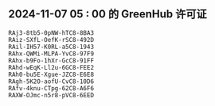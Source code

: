 ## 2024-11-07 05 : 00 的 GreenHub 许可证
```
RAj3-8tb5-0pNW-hTC8-8BA3
RAiz-SXfL-OefK-rSC8-492D
RAil-IH57-K0RL-a5C8-1943
RAhx-QWMi-MLPA-YvC8-97F9
RAhx-b9Fo-1hXr-GcC8-91FF
RAhd-wEqK-Ll2u-6GC8-FEE2
RAh0-bu5E-Xgue-JZC8-E6E8
RAgh-5K2O-aofU-CvC8-10D6
RAfv-4knu-CTpg-62C8-A6F6
RAXW-OJmc-n5r8-pVC8-6EED
```
